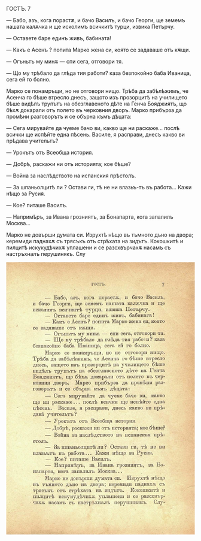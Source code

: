 ﻿ГОСТЪ.	7

— Бабо, азъ, кога порастѫ, и бачо Василъ, и бачо Георги, ще земемъ нашата калѫчка и ще исколимъ всичкитѣ турци, извика Петърчу.

— Оставете баре единъ живъ, бабината!

— Какъ е Асенъ ? попита Марко жена си, която се задаваше отъ кѫщи.

— Огъньтъ му минѫ — спи сега, отговори тя.

— Що му трѣбало да глѣда тия работи? каза безпокойно баба Иваница, сега ей го болно.

Марко се понамръщи, но не отговори нищо. Трѣба да забѣлѣжимъ, че Асенча го бѣше втресло днесъ, защото изъ прозорцитѣ на училището бѣше видѣлъ трупътъ на обезглавеното дѣте на Генча Бояджиятъ, що бѣхѫ докарали отъ полето въ черковния дворъ. Марко прибърза да промѣни разговорътъ и се обърна къмъ дѣцата:

— Сега мирувайте да чуеме бачо ви, какво ще ни раскаже... послѣ всички ще испѣйте една пѣсень. Василе, я расправи, днесъ какво ви прѣдава учительтъ?

— Урокътъ отъ Всеобща история.

— Добрѣ, раскажи ни отъ историята; кое бѣше?

— Война за наслѣдството на испанския прѣстолъ.

— За шпаньолцитѣ ли ? Остави ги, тѣ не ни влазьъ-тъ въ работа... Кажи нѣщо за Русия.

— Кое? питаше Василъ.

— Напримѣръ, за Ивана грозниятъ, за Бонапарта, кога запалилъ Москва...

Марко не довърши думата си. Изрухтѣ нѣщо въ тъмното дъно на двора; керемиди паднахѫ съ трясъкъ отъ стрѣхата на зидътъ. Кокошкитѣ и пилцитѣ искукудѣчихѫ уплашени и се разсхвърчахѫ насамъ съ настръхналъ перушинякъ. Слу

![original](images/014.jpg)

